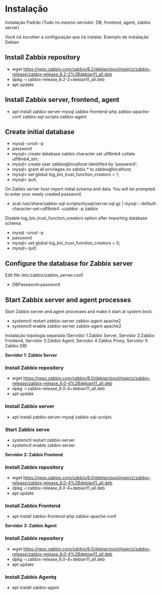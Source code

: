 # **Instalação**<br>

Instalação Padrão (Tudo no mesmo servidor: DB, frontend, agent, zabbix server)<br>

Você irá escolher a configuração que irá instalar. Exemplo de instalação Debian<br>

## **Install Zabbix repository**<br>

   * wget https://repo.zabbix.com/zabbix/6.2/debian/pool/main/z/zabbix-release/zabbix-release_6.2-2%2Bdebian11_all.deb<br>
   * dpkg -i zabbix-release_6.2-2+debian11_all.deb<br>
   * apt update<br>

## **Install Zabbix server, frontend, agent**<br>

   * apt install zabbix-server-mysql zabbix-frontend-php zabbix-apache-conf zabbix-sql-scripts zabbix-agent<br>

## **Create initial database**<br>

   * mysql -uroot -p<br>
   * password<br>
   * mysql> create database zabbix character set utf8mb4 collate utf8mb4_bin;<br>
   * mysql> create user zabbix@localhost identified by 'password';<br>
   * mysql> grant all privileges on zabbix.* to zabbix@localhost;<br>
   * mysql> set global log_bin_trust_function_creators = 1;<br>
   * mysql> quit;<br>

   On Zabbix server host import initial schema and data. You will be prompted to enter your newly created password.<br>
   
   * zcat /usr/share/zabbix-sql-scripts/mysql/server.sql.gz | mysql --default-character-set=utf8mb4 -uzabbix -p zabbix<br>


   Disable log_bin_trust_function_creators option after importing database schema.<br>

   * mysql -uroot -p<br>
   * password<br>
   * mysql> set global log_bin_trust_function_creators = 0;<br>
   * mysql> quit;<br>

## **Configure the database for Zabbix server**
   Edit file /etc/zabbix/zabbix_server.conf<br>

   * DBPassword=password<br>

## **Start Zabbix server and agent processes**
   Start Zabbix server and agent processes and make it start at system boot.<br>

   * systemctl restart zabbix-server zabbix-agent apache2<br>
   * systemctl enable zabbix-server zabbix-agent apache2<br>


 Instalação topologia separada (Servidor 1:Zabbix Server, Servidor 2:Zabbix Frontend, Servidor 3:Zabbix Agent, Servidor 4:Zabbix Proxy, Servidor 5: Zabbix DB)<br>

   **Servidor 1: Zabbix Server**<br>

### **Install Zabbix repository**<br>
   *  wget https://repo.zabbix.com/zabbix/6.0/debian/pool/main/z/zabbix-release/zabbix-release_6.0-4%2Bdebian11_all.deb<br>
   *  dpkg -i zabbix-release_6.0-4+debian11_all.deb<br>
   *  apt update<br>

### **Install Zabbix server**<br>
   * apt install zabbix-server-mysql zabbix-sql-scripts<br>
   
### **Start Zabbix serve**<br>
   * systemctl restart zabbix-server<br>
   * systemctl enable zabbix-server<br>

   **Servidor 2: Zabbix Frontend**<br>

### **Install Zabbix repository**<br>
   *  wget https://repo.zabbix.com/zabbix/6.0/debian/pool/main/z/zabbix-release/zabbix-release_6.0-4%2Bdebian11_all.deb<br>
   *  dpkg -i zabbix-release_6.0-4+debian11_all.deb<br>
   *  apt update<br>

### **Install Zabbix Frontend**<br>
   * apt install zabbix-frontend-php zabbix-apache-conf<br>


   **Servidor 3: Zabbix Agent**<br>

### **Install Zabbix repository**<br>
   *  wget https://repo.zabbix.com/zabbix/6.0/debian/pool/main/z/zabbix-release/zabbix-release_6.0-4%2Bdebian11_all.deb<br>
   *  dpkg -i zabbix-release_6.0-4+debian11_all.deb<br>
   *  apt update<br>

### **Install Zabbix Agentq**<br>
   * apt install zabbix-agent<br>

